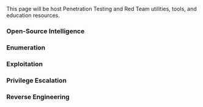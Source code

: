 This page will be host Penetration Testing and Red Team utilities, tools, and education resources.

### Open-Source Intelligence

### Enumeration

### Exploitation 

### Privilege Escalation

### 

### Reverse Engineering

